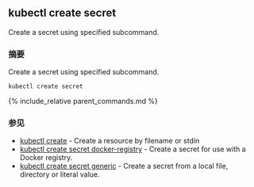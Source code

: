 ---
---

## kubectl create secret

Create a secret using specified subcommand.

### 摘要


Create a secret using specified subcommand.

```
kubectl create secret
```

{% include_relative parent_commands.md %}

### 参见

* [kubectl create](/docs/user-guide/kubectl/kubectl_create/)	 - Create a resource by filename or stdin
* [kubectl create secret docker-registry](/docs/user-guide/kubectl/kubectl_create_secret_docker-registry/)	 - Create a secret for use with a Docker registry.
* [kubectl create secret generic](/docs/user-guide/kubectl/kubectl_create_secret_generic/)	 - Create a secret from a local file, directory or literal value.


